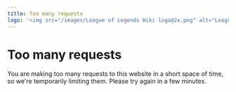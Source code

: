 ```yaml
---
title: Too many requests
logo: '<img src="/images/League of Legends Wiki logo@2x.png" alt="League of Legends Wiki" width="100px">'
---
```


# Too many requests

You are making too many requests to this website in a short space of time, so we're temporarily limiting them. Please try again in a few minutes.
